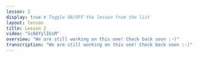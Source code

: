```yaml
---
lesson: 2
display: true # Toggle ON/OFF the lesson from the list
layout: lesson
title: Lesson 2
video: "Sc80YylI6sM"
overview: "We are still working on this one! Check back soon :-)"
transcription: "We are still working on this one! Check back soon :-)"
---
```


